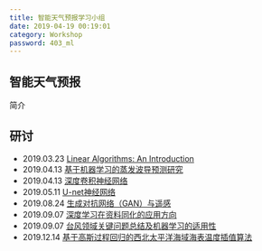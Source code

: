 ```yaml
---
title: 智能天气预报学习小组
date: 2019-04-19 00:19:01
category: Workshop
password: 403_ml
---
```


## 智能天气预报
简介

## 研讨
* 2019.03.23 [Linear Algorithms: An Introduction](/assets/slides/mlworkshop/2019-03-23-mlIntro-LA-by-Miao.pdf) 
* 2019.04.13 [基于机器学习的蒸发波导预测研究](/assets/slides/mlworkshop/2019-04-13-evaporation-duct-ml-by-ZXY.pptx.pptx)
* 2019.04.13 [深度卷积神经网络](/assets/slides/mlworkshop/2019-04-13-CNN-by-CR.pdf)
* 2019.05.11 [U-net神经网络](/assets/slides/mlworkshop/2019-05-11-U-net神经网络-by-mzy.pptx)
* 2019.08.24 [生成对抗网络（GAN）与遥感 ](/assets/slides/mlworkshop/2019-08-24-GANRS-by-Miao.pdf)
* 2019.09.07 [深度学习在资料同化的应用方向](/assets/slides/mlworkshop/2019-09-07-深度学习在资料同化的应用方向-by-mzy.pptx)
* 2019.09.07 [台风领域关键问题总结及机器学习的适用性](/assets/slides/mlworkshop/2019-09-07-台风领域关键问题总结及机器学习的适用性-by-CR.pptx)
* 2019.12.14 [基于高斯过程回归的西北太平洋海域海表温度插值算法](/assets/slides/mlworkshop/2019-12-14-基于高斯过程回归的西北太平洋海域海表温度插值算法.pptx)